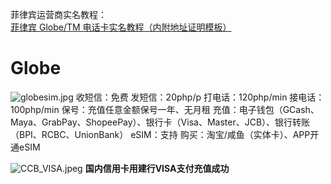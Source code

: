 菲律宾运营商实名教程：[菲律宾 Globe/TM 电话卡实名教程（内附地址证明模板）](https://yummy.best/how-to-registration-globe/)

# Globe
![globesim.jpg](https://lee-img.pages.dev/v2/f390a470160a136659d39.jpg)
收短信：免费
发短信：20php/p
打电话：120php/min
接电话：100php/min
保号：充值任意金额保号一年、无月租
充值：电子钱包（GCash、Maya、GrabPay、ShopeePay）、银行卡（Visa、Master、JCB）、银行转账（BPI、RCBC、UnionBank）
eSIM：支持
购买：淘宝/咸鱼（实体卡）、APP开通eSIM

![CCB_VISA.jpeg](https://lee-img.pages.dev/v2/908c408272986e9042780.jpg)
**国内信用卡用建行VISA支付充值成功**
